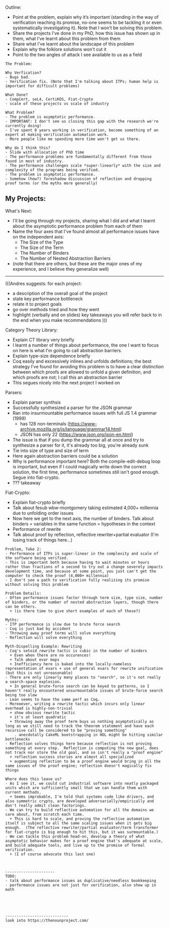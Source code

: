Outline:
- Point at the problem, explain why it’s important (standing in the way of verification reaching its promise, no-one seems to be tackling it or even systematically investigating it).  Note that I won’t be solving this problem.
- Share the projects I’ve done in my PhD, how this issue has shown up in them, what I’ve learnt about this problem from them
- Share what I've learnt about the landscape of this problem
- Explain why the folklore solutions won't cut it
- Point to the two angles of attack I see available to us as a field

~~~
The Problem:

Why Verfication?
- Bugs bad.
- Verification fix. (Note that I'm talking about ITPs; human help is important for difficult problems)

What Done?
- CompCert, seL4, CertiKOS, Fiat-Crypto
- scale of these projects vs scale of industry

What Problem?
- The problem is asymptotic performance.
- IMPORTANT: I don't see us closing this gap with the research we're currently doing!
- I've spent 8 years working in verification, become something of an expert at making verification automation work.
- More people like me spending more time won't get us there.

Why do I think this?
- Slide with allocation of PhD time
- The performance problems are fundamentally different from those found in most of industry.
- The performance challenges scale *super-linearly* with the size and complexity of the programs being verified.
- The problem is asymptotic performance.
- Somehow (how?) foreshadow discussion of reflection and dropping proof terms (or the myths more generally)

~~~~
My Projects:
---
What's Next:
- I'll be going through my projects, sharing what I did and what I learnt about the asymptotic performance problem from each of them
- Name the four axes that I've found almost all performance issues have on the independent axis:
  + The Size of the Type
  + The Size of the Term
  + The Number of Binders
  + The Number of Nested Abstraction Barriers
- (note that there are others, but these are the major ones of my experience, and I believe they generalize well)

---

(((Andres suggests:
for each project:
- a description of the overall goal of the project
- state key performance bottleneck
- relate it to project goals
- go over methods tried and how they went
- highlight (verbally and on slides) key takeaways you will refer back to in the end when you make recommendations
)))

Category Theory Library:
- Explain CT library very briefly
- I learnt a number of things about performance, the one I want to focus on here is what I'm going to call abstraction barriers.
- Explain type-size dependence briefly
- Coq easily and excessively inlines and unfolds definitions; the best strategy I've found for avoiding this problem is to have a clear distinction between which proofs are allowed to unfold a given definition, and which proofs are not; I call this an abstraction barrier
- This segues nicely into the next project I worked on

Parsers:
- Explain parser synthsis
- Successfully synthesized a parser for the JSON grammar
- Ran into insurmountable performance issues with full JS 1.4 grammar (1999)
  + has 128 non-terminals (https://www-archive.mozilla.org/js/language/grammar14.html)
  + JSON has only 22 (https://www.json.org/json-en.html)
- The issue is that if you dump the grammar all at once and try to synthesize a parser for it, it's already too big, you're already sunk
- Tie into size of type and size of term
- Here again abstraction barriers could be a solution
- Why is performance important here?  Both the compile-edit-debug loop is important, but even if I could magically write down the correct solution, the first time, performance sometimes still isn't good enough.  Segue into fiat-crypto.
- ??? takeaway

Fiat-Crypto:
- Explain fiat-crypto briefly
- Talk about fesub wbw-montgomery taking estimated 4,000+ millennia due to unfolding order issues
- Now here we get to the next axis, the number of binders.  Talk about binders = variables in the same function = hypotheses in the context
- Performance of rewrite
- Talk about proof by reflection, reflective rewriter+partial evaluator
(I'm losing track of things here...)

~~~
Problem, Take 2:
- Performance of ITPs is super-linear in the complexity and scale of the software being verified.
- This is important both because having to wait minutes or hours rather than fractions of a second to try out a change severely impacts development time, and because at some point, you just can't get the computer to check the proof (4,000+ millennia)
- I don't see a path to verification fully realizing its promise without solving this problem

Problem Details:
- Often performance issues factor through term size, type size, number of binders, or the number of nested abstraction layers, though there can be others.
  + (is there time to give short examples of each of these?)

Myths:
- ITP performance is slow due to brute force search
- Coq is just bad by accident
- Throwing away proof terms will solve everything
- Reflection will solve everything

Myth-Dispelling Example: Rewriting
- Coq's setoid_rewrite tactic is cubic in the number of binders
  + Even when there are no occurences!
  + Talk about evar maps
  + Inefficiency here is baked into the locally-nameless representation of evars + use of general evars for rewrite unification (but this is not unreasonable)
- There are only linearly many places to "search", so it's not really a search-space explosion.
  + In general brute-force search can be keyed to patterns, so I haven't really encountered unsurmountable issues of brute-force search being too slow
- Lean seems to have the same perf as Coq.
- Moreoever, writing a rewrite tactic which incurs only linear overhead is highly-non-trivial
  + show obvious rewrite tactic
  + it's at least quadratic
  + throwing away the proof term buys us nothing asymptotically as long as we still need to track the theorem statement and have each recursive call be considered to be "proving something"
    . anecdotally CakeML bootstrapping in HOL might be hitting similar bottlenecks
- Reflection solves things here because reflection is not proving something at every step.  Reflection is computing the new goal, does not track nor store the old goal, and so isn't really a "proof engine"
  + reflection success stories are almost all specialized
  + augmenting reflection to be a proof engine would bring in all the same issues of the proof engine; reflection doesn't magically fix things

Where does this leave us?
- As I see it, we could cut industrial software into neatly packaged units which are sufficiently small that we can handle them with current methods.
  + Seems improbable, I'm told that systems code like drivers, and also symmetric crypto, are developed adversarially/empirically and don't really admit clean factorings.
- We can try to build reflective automation for all the domains we care about, from scratch each time.
  + This is hard to scale, and proving the reflective automation itself is subject to all the same scaling issues when it gets big enough.  (The reflective rewriter/partial evaluator/term transformer for fiat-crypto is big enough to hit this, but it was surmountable.)
- We can tackle this problem head-on, develop a theory of what asymptotic behavior makes for a proof engine that's adequate at scale, and build adequate tools, and live up to the promise of formal verification.
  + (I of course advocate this last one)



----------------------
TODO:
- talk about performance issues as duplicative/needless bookkeeping
- performance issues are not just for verification, also show up in math





----------------------------
look into https://thenounproject.com/
